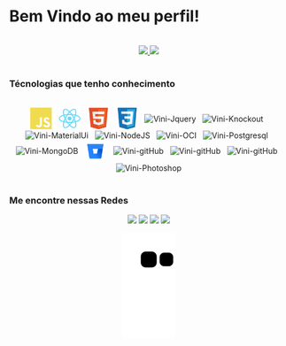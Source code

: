 <div> 
  <h1> Bem Vindo ao meu perfil! </h1>
</div>
<br>
<div align="center" href="https://github.com/vtres">
  <a href="https://github.com/vtres"> 
    <img height="180em" src="https://github-readme-stats.vercel.app/api?username=vtres&show_icons=true&theme=dracula&include_all_commits=true&count_private=true"/>
    <img height="180em" src="https://github-readme-stats.vercel.app/api/top-langs/?username=vtres&layout=compact&langs_count=7&theme=dracula"/>
  </a>
</div>
<br>

### Técnologias que tenho conhecimento
<div style="display: inline_block" align="center" ><br>
  <img align="center" alt="Vini-Js" height="40" width="auto" src="https://raw.githubusercontent.com/devicons/devicon/master/icons/javascript/javascript-plain.svg"> &nbsp;
  <img align="center" alt="Vini-React" height="40" width="auto" src="https://raw.githubusercontent.com/devicons/devicon/master/icons/react/react-original.svg"> &nbsp;
  <img align="center" alt="Vini-HTML" height="40" width="auto" src="https://raw.githubusercontent.com/devicons/devicon/master/icons/html5/html5-original.svg"> &nbsp;
  <img align="center" alt="Vini-CSS" height="40" width="auto" src="https://raw.githubusercontent.com/devicons/devicon/master/icons/css3/css3-original.svg"> &nbsp;
  <img align="center" alt="Vini-Jquery" height="40" width="auto" src="https://cdn.jsdelivr.net/gh/devicons/devicon/icons/jquery/jquery-original.svg" /> &nbsp;
  <img align="center" alt="Vini-Knockout" height="40" width="auto" src="https://cdn.jsdelivr.net/gh/devicons/devicon/icons/knockout/knockout-plain-wordmark.svg" /> &nbsp;
  <img align="center" alt="Vini-MaterialUi" height="40" width="auto" src="https://cdn.jsdelivr.net/gh/devicons/devicon/icons/materialui/materialui-original.svg" /> &nbsp;
  <img align="center" alt="Vini-NodeJS" height="40" width="auto" src="https://cdn.jsdelivr.net/gh/devicons/devicon/icons/nodejs/nodejs-original.svg" /> &nbsp;
  <img align="center" alt="Vini-OCI" height="40" width="auto" src="https://cdn.jsdelivr.net/gh/devicons/devicon/icons/oracle/oracle-original.svg" /> &nbsp;
  <img align="center" alt="Vini-Postgresql" height="40" width="auto" src="https://cdn.jsdelivr.net/gh/devicons/devicon/icons/postgresql/postgresql-original.svg" /> &nbsp;
  <img align="center" alt="Vini-MongoDB" height="40" width="auto" src="https://cdn.jsdelivr.net/gh/devicons/devicon/icons/mongodb/mongodb-original.svg" /> &nbsp;
  <img align="center" alt="Vini-BitBucket" height="40" width="auto"  src="https://raw.githubusercontent.com/devicons/devicon/master/icons/bitbucket/bitbucket-original.svg" /> &nbsp;
  <img align="center" alt="Vini-gitHub" height="40" width="auto" src="https://cdn.jsdelivr.net/gh/devicons/devicon/icons/github/github-original.svg" /> &nbsp;
  <img align="center" alt="Vini-gitHub" height="40" width="auto" src="https://cdn.jsdelivr.net/gh/devicons/devicon/icons/gitlab/gitlab-original.svg" /> &nbsp;
  <img align="center" alt="Vini-gitHub" height="40" width="auto" src="https://cdn.jsdelivr.net/gh/devicons/devicon/icons/jenkins/jenkins-original.svg" /> &nbsp;
  <img align="center" alt="Vini-Photoshop" height="40" width="auto" src="https://cdn.jsdelivr.net/gh/devicons/devicon/icons/photoshop/photoshop-plain.svg" />
</div>
 <br>

### Me encontre nessas Redes
<div align="center"> 
  <a href="https://www.instagram.com/vinicius_tres/" target="_blank"><img src="https://img.shields.io/badge/-Instagram-%23E4405F?style=for-the-badge&logo=instagram&logoColor=white" target="_blank"></a>
  <a href = "mailto:viniciust98@outlook.com"><img src="https://img.shields.io/badge/-Gmail-%23333?style=for-the-badge&logo=gmail&logoColor=white" target="_blank"></a>
  <a href="https://www.linkedin.com/in/vinicius-tres-mittow" target="_blank"><img src="https://img.shields.io/badge/-LinkedIn-%230077B5?style=for-the-badge&logo=linkedin&logoColor=white" target="_blank"></a> 
  <a href="https://www.facebook.com/trezmittow/" target="_blank"><img src="https://img.shields.io/badge/Facebook-1877F2?style=for-the-badge&logo=facebook&logoColor=white" target="_blank"> </a>
 
  ![Snake animation](https://github.com/vtres/vtres/blob/output/github-contribution-grid-snake.svg)
  
</div>
 

